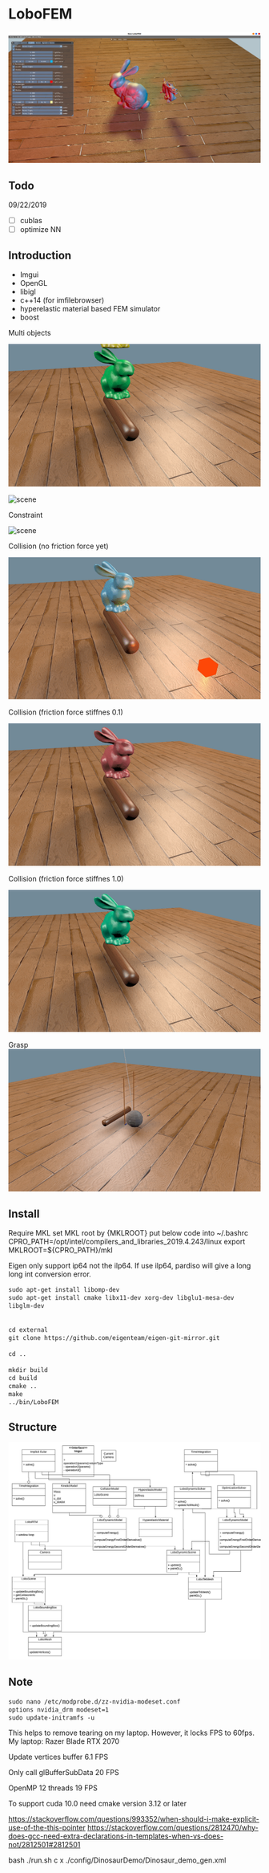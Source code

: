 # LoboFEM
![scene](https://github.com/lrquad/LoboFEMCmake/blob/master/demo/default/Images/scene.png)

## Todo

09/22/2019
- [ ] cublas
- [ ] optimize NN 

## Introduction
- Imgui
- OpenGL 
- libigl 
- c++14 (for imfilebrowser)
- hyperelastic material based FEM simulator
- boost


Multi objects

![scene](https://github.com/lrquad/LoboFEMCmake/blob/master/demo/default/Images/screen_recored2.gif)


![scene](https://github.com/lrquad/LoboFEMCmake/blob/master/demo/default/Images/screen_recored3.gif)

Constraint

![scene](https://github.com/lrquad/LoboFEMCmake/blob/master/demo/default/Images/screen_recored4.gif)

Collision (no friction force yet)

![scene](https://github.com/lrquad/LoboFEMCmake/blob/master/demo/default/Images/screen_recored5.gif)

Collision (friction force stiffnes 0.1)

![scene](https://github.com/lrquad/LoboFEMCmake/blob/master/demo/default/Images/screen_recored6.gif)

Collision (friction force stiffnes 1.0)

![scene](https://github.com/lrquad/LoboFEMCmake/blob/master/demo/default/Images/screen_recored7.gif)


Grasp
![scene](https://github.com/lrquad/LoboFEMCmake/blob/master/demo/default/Images/sphere_grasp.gif)


## Install

Require MKL
set MKL root by {MKLROOT}
put below code into ~/.bashrc
CPRO_PATH=/opt/intel/compilers_and_libraries_2019.4.243/linux
export MKLROOT=${CPRO_PATH}/mkl

Eigen only support ip64 not the ilp64.
If use ilp64, pardiso will give a long long int conversion error.


    sudo apt-get install libomp-dev
    sudo apt-get install cmake libx11-dev xorg-dev libglu1-mesa-dev libglm-dev


    cd external
    git clone https://github.com/eigenteam/eigen-git-mirror.git

    cd ..

    mkdir build
    cd build
    cmake ..
    make
    ../bin/LoboFEM


## Structure
![Structure](https://github.com/lrquad/LoboFEMCmake/blob/master/demo/default/Images/LoboFEM.jpeg)



## Note
    sudo nano /etc/modprobe.d/zz-nvidia-modeset.conf
    options nvidia_drm modeset=1
    sudo update-initramfs -u
This helps to remove tearing on my laptop. However, it locks FPS to 60fps.
My laptop: Razer Blade RTX 2070

Update vertices buffer
6.1 FPS

Only call glBufferSubData
20 FPS

OpenMP 12 threads
19 FPS

To support cuda 10.0 need cmake version 3.12 or later

https://stackoverflow.com/questions/993352/when-should-i-make-explicit-use-of-the-this-pointer
https://stackoverflow.com/questions/2812470/why-does-gcc-need-extra-declarations-in-templates-when-vs-does-not/2812501#2812501


bash ./run.sh c x ./config/DinosaurDemo/Dinosaur_demo_gen.xml